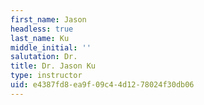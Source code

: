```yaml
---
first_name: Jason
headless: true
last_name: Ku
middle_initial: ''
salutation: Dr.
title: Dr. Jason Ku
type: instructor
uid: e4387fd8-ea9f-09c4-4d12-78024f30db06
---
```

